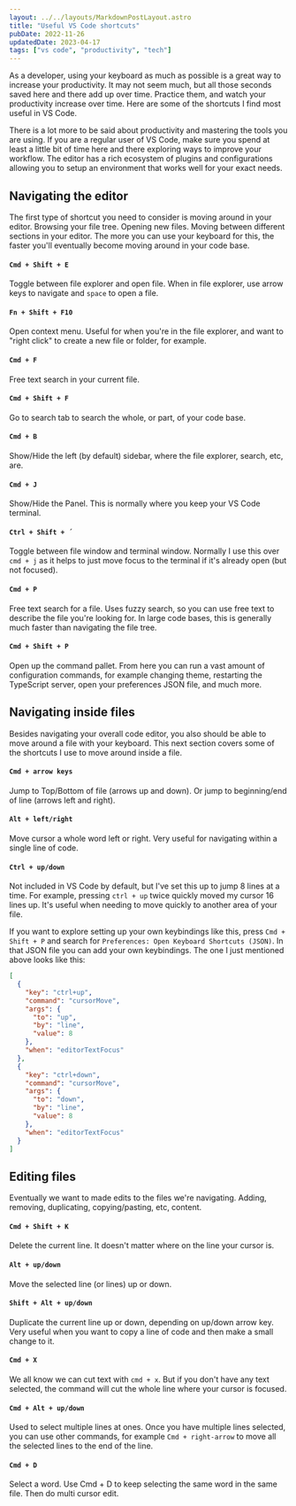 ```yaml
---
layout: ../../layouts/MarkdownPostLayout.astro
title: "Useful VS Code shortcuts"
pubDate: 2022-11-26
updatedDate: 2023-04-17
tags: ["vs code", "productivity", "tech"]
---
```


As a developer, using your keyboard as much as possible is a great way to increase your productivity. It may not seem much, but all those seconds saved here and there add up over time. Practice them, and watch your productivity increase over time. Here are some of the shortcuts I find most useful in VS Code.

There is a lot more to be said about productivity and mastering the tools you are using. If you are a regular user of VS Code, make sure you spend at least a little bit of time here and there exploring ways to improve your workflow. The editor has a rich ecosystem of plugins and configurations allowing you to setup an environment that works well for your exact needs.

## Navigating the editor

The first type of shortcut you need to consider is moving around in your editor. Browsing your file tree. Opening new files. Moving between different sections in your editor. The more you can use your keyboard for this, the faster you'll eventually become moving around in your code base.

#### `Cmd + Shift + E`

Toggle between file explorer and open file. When in file explorer, use arrow keys to navigate and `space` to open a file.

#### `Fn + Shift + F10`

Open context menu. Useful for when you're in the file explorer, and want to "right click" to create a new file or folder, for example.

#### `Cmd + F`

Free text search in your current file.

#### `Cmd + Shift + F`

Go to search tab to search the whole, or part, of your code base.

#### `Cmd + B`

Show/Hide the left (by default) sidebar, where the file explorer, search, etc, are.

#### `Cmd + J`

Show/Hide the Panel. This is normally where you keep your VS Code terminal.

#### `Ctrl + Shift + ´`

Toggle between file window and terminal window. Normally I use this over `cmd + j` as it helps to just move focus to the terminal if it's already open (but not focused).

#### `Cmd + P`

Free text search for a file. Uses fuzzy search, so you can use free text to describe the file you're looking for. In large code bases, this is generally much faster than navigating the file tree.

#### `Cmd + Shift + P`

Open up the command pallet. From here you can run a vast amount of configuration commands, for example changing theme, restarting the TypeScript server, open your preferences JSON file, and much more.

## Navigating inside files

Besides navigating your overall code editor, you also should be able to move around a file with your keyboard. This next section covers some of the shortcuts I use to move around inside a file.

#### `Cmd + arrow keys`

Jump to Top/Bottom of file (arrows up and down). Or jump to beginning/end of line (arrows left and right).

#### `Alt + left/right`

Move cursor a whole word left or right. Very useful for navigating within a single line of code.

#### `Ctrl + up/down`

Not included in VS Code by default, but I've set this up to jump 8 lines at a time. For example, pressing `ctrl + up` twice quickly moved my cursor 16 lines up. It's useful when needing to move quickly to another area of your file.

If you want to explore setting up your own keybindings like this, press `Cmd + Shift + P` and search for `Preferences: Open Keyboard Shortcuts (JSON)`. In that JSON file you can add your own keybindings. The one I just mentioned above looks like this:

```json
[
  {
    "key": "ctrl+up",
    "command": "cursorMove",
    "args": {
      "to": "up",
      "by": "line",
      "value": 8
    },
    "when": "editorTextFocus"
  },
  {
    "key": "ctrl+down",
    "command": "cursorMove",
    "args": {
      "to": "down",
      "by": "line",
      "value": 8
    },
    "when": "editorTextFocus"
  }
]
```

## Editing files

Eventually we want to made edits to the files we're navigating. Adding, removing, duplicating, copying/pasting, etc, content.

#### `Cmd + Shift + K`

Delete the current line. It doesn't matter where on the line your cursor is.

#### `Alt + up/down`

Move the selected line (or lines) up or down.

#### `Shift + Alt + up/down`

Duplicate the current line up or down, depending on up/down arrow key. Very useful when you want to copy a line of code and then make a small change to it.

#### `Cmd + X`

We all know we can cut text with `cmd + x`. But if you don't have any text selected, the command will cut the whole line where your cursor is focused.

#### `Cmd + Alt + up/down`

Used to select multiple lines at ones. Once you have multiple lines selected, you can use other commands, for example `Cmd + right-arrow` to move all the selected lines to the end of the line.

#### `Cmd + D`

Select a word. Use Cmd + D to keep selecting the same word in the same file. Then do multi cursor edit.
